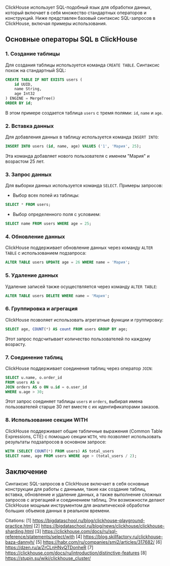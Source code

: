 ClickHouse использует SQL-подобный язык для обработки данных, который включает в себя множество стандартных операторов и конструкций. Ниже представлен базовый синтаксис SQL-запросов в ClickHouse, включая примеры использования.

## Основные операторы SQL в ClickHouse

### 1. Создание таблицы

Для создания таблицы используется команда `CREATE TABLE`. Синтаксис похож на стандартный SQL:

```sql
CREATE TABLE IF NOT EXISTS users (
    id UUID,
    name String,
    age Int32
) ENGINE = MergeTree()
ORDER BY id;
```

В этом примере создается таблица `users` с тремя полями: `id`, `name` и `age`.

### 2. Вставка данных

Для добавления данных в таблицу используется команда `INSERT INTO`:

```sql
INSERT INTO users (id, name, age) VALUES ('1', 'Мария', 25);
```

Эта команда добавляет нового пользователя с именем "Мария" и возрастом 25 лет.

### 3. Запрос данных

Для выборки данных используется команда `SELECT`. Примеры запросов:

- Выбор всех полей из таблицы:
  
```sql
SELECT * FROM users;
```

- Выбор определенного поля с условием:

```sql
SELECT name FROM users WHERE age = 25;
```

### 4. Обновление данных

ClickHouse поддерживает обновление данных через команду `ALTER TABLE` с использованием подзапроса:

```sql
ALTER TABLE users UPDATE age = 26 WHERE name = 'Мария';
```

### 5. Удаление данных

Удаление записей также осуществляется через команду `ALTER TABLE`:

```sql
ALTER TABLE users DELETE WHERE name = 'Мария';
```

### 6. Группировка и агрегация

ClickHouse позволяет использовать агрегатные функции и группировку:

```sql
SELECT age, COUNT(*) AS count FROM users GROUP BY age;
```

Этот запрос подсчитывает количество пользователей по каждому возрасту.

### 7. Соединение таблиц

ClickHouse поддерживает соединения таблиц через оператор `JOIN`:

```sql
SELECT u.name, o.order_id 
FROM users AS u 
JOIN orders AS o ON u.id = o.user_id 
WHERE u.age > 30;
```

Этот запрос соединяет таблицы `users` и `orders`, выбирая имена пользователей старше 30 лет вместе с их идентификаторами заказов.

### 8. Использование секции WITH

ClickHouse поддерживает общие табличные выражения (Common Table Expressions, CTE) с помощью секции `WITH`, что позволяет использовать результаты подзапросов в основном запросе:

```sql
WITH (SELECT COUNT(*) FROM users) AS total_users
SELECT name, age FROM users WHERE age > (total_users / 2);
```

## Заключение

Синтаксис SQL-запросов в ClickHouse включает в себя основные конструкции для работы с данными, такие как создание таблиц, вставка, обновление и удаление данных, а также выполнение сложных запросов с агрегацией и соединением таблиц. Эти возможности делают ClickHouse мощным инструментом для аналитической обработки больших объемов данных в реальном времени.

Citations:
[1] https://bigdataschool.ru/blog/clickhouse-playground-practice.html
[2] https://bigdataschool.ru/blog/news/clickhouse/clickhouse-sharding.html
[3] https://clickhouse.com/docs/ru/sql-reference/statements/select/with
[4] https://blog.skillfactory.ru/clickhouse-baza-dannyh/
[5] https://habr.com/ru/companies/smi2/articles/317682/
[6] https://dzen.ru/a/ZrCLnHNvQTDonheR
[7] https://clickhouse.com/docs/ru/introduction/distinctive-features
[8] https://stupin.su/wiki/clickhouse_cluster/